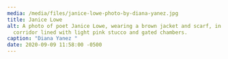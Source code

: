 ```yaml
---
media: /media/files/janice-lowe-photo-by-diana-yanez.jpg
title: Janice Lowe
alt: A photo of poet Janice Lowe, wearing a brown jacket and scarf, in a
  corridor lined with light pink stucco and gated chambers.
caption: "Diana Yanez "
date: 2020-09-09 11:58:00 -0500
---
```

